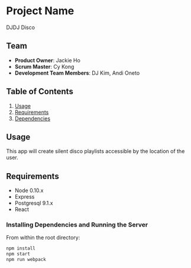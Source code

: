 # Project Name

DJDJ Disco

## Team

  - __Product Owner__: Jackie Ho
  - __Scrum Master__: Cy Kong
  - __Development Team Members__: DJ Kim, Andi Oneto

## Table of Contents

1. [Usage](#Usage)
1. [Requirements](#requirements)
1. [Dependencies](#installing-dependencies)

## Usage
This app will create silent disco playlists accessible by the location of the user.

## Requirements

- Node 0.10.x
- Express
- Postgresql 9.1.x
- React


### Installing Dependencies and Running the Server

From within the root directory:

```sh
npm install
npm start
npm run webpack
```
